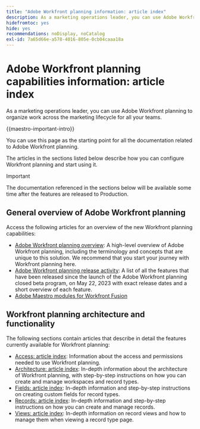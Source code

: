 ```yaml
---
title: "Adobe Workfront planning information: article index"
description: As a marketing operations leader, you can use Adobe Workfront planning to organize work across the marketing lifecycle for all your teams. The articles in this section describe how you can configure the planning capabilities and how you can start using them as part of your campaign management operations.
hidefromtoc: yes
hide: yes
recommendations: noDisplay, noCatalog
exl-id: 7a65d66e-a578-4016-805e-0cb04caaa18a
---
```

# Adobe Workfront planning capabilities information: article index

<!--
title: Adobe Maestro 
description: As a marketing operations leader, you can use Adobe Maestro to organize work across the marketing lifecycle for all your teams. The articles in this section describe how you can configure Maestro and how you can start using its capabilities as part of your campaign management operations. 
hidefromtoc: yes
author: Alina
feature: Work Management
role: User, Admin
hide: yes
-->

<!--update the metadata with real information when making this avilable in TOC and in the left nav-->

<!-- update the title to "Article index" when we get out of beta and we inhide this article-->

<!--remove the video at open beta or before-->

As a marketing operations leader, you can use Adobe Workfront planning to organize work across the marketing lifecycle for all your teams.

{{maestro-important-intro}}

You can use this page as the starting point for all the documentation related to Adobe Workfront planning.

The articles in the sections listed below describe how you can configure Workfront planning and start using it.

>[!IMPORTANT]
>
>The documentation referenced in the sections below will be available some time after the features are released to Production. 

## General overview of Adobe Workfront planning  

Access the following articles for an overview of the new Workfront planning capabilities: 

<!--update the video when we have something better, especially after Open Beta - remove it-->

<!--* [View a video demonstration of Adobe Maestro](https://video.tv.adobe.com/v/3424253/){target=_blank}-->

* [Adobe Workfront planning overview](maestro-overview.md): A high-level overview of Adobe Workfront planning, including the terminology and concepts that are unique to this solution. We recommend that you start your journey with Workfront planning here. 
* [Adobe Workfront planning release activity](../maestro/release-activity.md): A list of all the features that have been released since the launch of the Adobe Workfront planning closed beta program, on May 22, 2023 with exact release dates and a short overview of each feature.
* [Adobe Maestro modules for Workfront Fusion](/help/quicksilver/workfront-fusion/apps-and-their-modules/maestro-modules.md)

## Workfront planning architecture and functionality

The following sections contain articles that describe in detail the features currently available for Workfront planning: 

* [Access: article index](../maestro/access/access-information.md): Information about the access and permissions needed to use Workfront planning.
* [Architecture: article index](../maestro/architecture/architecture-information.md): In-depth information about the architecture of Workfront planning, with step-by-step instructions on how you can create and manage workspaces and record types.
* [Fields: article index](../maestro/fields/fields-information.md): In-depth information and step-by-step instructions on creating custom fields for record types. 
* [Records: article index](../maestro/records/records-information.md): In-depth information and step-by-step instructions on how you can create and manage records. 
* [Views: article index](../maestro/views/views-information.md): In-depth information on record views and how to manage them when viewing a record type page.
